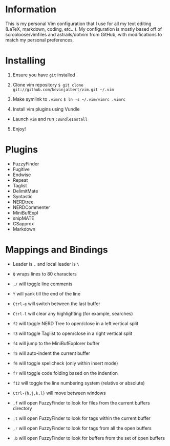 # Information

This is my personal Vim configuration that I use for all my text editing
(LaTeX, markdown, coding, etc...). My configuration is mostly based off of
scrooloose/vimfiles and astrails/dotvim from GitHub, with modifications to
match my personal preferences.

# Installing

1. Ensure you have `git` installed

2. Clone vim repository
`$ git clone git://github.com/kevinjalbert/vim.git ~/.vim`

3. Make symlink to `.vimrc`
`$ ln -s ~/.vim/vimrc .vimrc`

4. Install vim plugins using Vundle
  * Launch `vim` and run `:BundleInstall`

5. Enjoy!

# Plugins

* FuzzyFinder
* Fugitive
* Endwise
* Repeat
* Taglist
* DelimitMate
* Syntastic
* NERDtree
* NERDCommenter
* MiniBufExpl
* snipMATE
* CSapprox
* Markdown

# Mappings and Bindings

* Leader is `,` and local leader is `\`

* `Q` wraps lines to 80 characters

* `,/` will toggle line comments

* `Y` will yank till the end of the line

* `Ctrl-e` will switch between the last buffer

* `Ctrl-l` will clear any highlighting (for example, searches)

* `f2` will toggle NERD Tree to open/close in a left vertical split

* `f3` will toggle Taglist to open/close in a right vertical split

* `f4` will jump to the MiniBufExplorer buffer

* `f5` will auto-indent the current buffer

* `f6` will toggle spellcheck (only within insert mode)

* `f7` will toggle code folding based on the indention

* `f12` will toggle the line numbering system (relative or absolute)

* `Ctrl-{h,j,k,l}` will move between windows

* `,f` will open FuzzyFinder to look for files from the current buffers directory

* `,t` will open FuzzyFinder to look for tags within the current buffer

* `,r` will open FuzzyFinder to look for tags from all the open buffers

* `,b` will open FuzzyFinder to look for buffers from the set of open buffers


